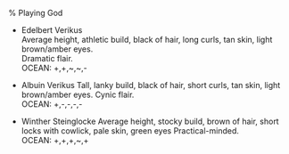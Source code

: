 % Playing God
<!-- CATEGORY -->

* Edelbert Verikus  
  Average height, athletic build, black of hair, long curls, tan skin, light brown/amber eyes.  
  Dramatic flair.  
  OCEAN: +,+,~,~,-

* Albuin Verikus
  Tall, lanky build, black of hair, short curls, tan skin, light brown/amber eyes.
  Cynic flair.  
  OCEAN: +,-,-,-,-

* Winther Steinglocke
  Average height, stocky build, brown of hair, short locks with cowlick, pale skin, green eyes
  Practical-minded.  
  OCEAN: +,+,+,~,+
